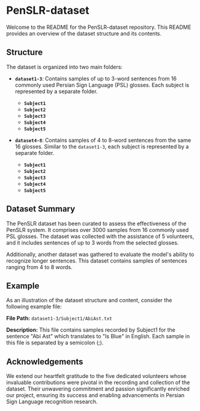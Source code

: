 # PenSLR-dataset

Welcome to the README for the PenSLR-dataset repository. This README provides an overview of the dataset structure and its contents.

## Structure

The dataset is organized into two main folders:

- **`dataset1-3`**: Contains samples of up to 3-word sentences from 16 commonly used Persian Sign Language (PSL) glosses. Each subject is represented by a separate folder.

  - **`Subject1`**
  - **`Subject2`**
  - **`Subject3`**
  - **`Subject4`**
  - **`Subject5`**

- **`dataset4-8`**: Contains samples of 4 to 8-word sentences from the same 16 glosses. Similar to the `dataset1-3`, each subject is represented by a separate folder.

  - **`Subject1`**
  - **`Subject2`**
  - **`Subject3`**
  - **`Subject4`**
  - **`Subject5`**

## Dataset Summary

The PenSLR dataset has been curated to assess the effectiveness of the PenSLR system. It comprises over 3000 samples from 16 commonly used PSL glosses. The dataset was collected with the assistance of 5 volunteers, and it includes sentences of up to 3 words from the selected glosses.

Additionally, another dataset was gathered to evaluate the model's ability to recognize longer sentences. This dataset contains samples of sentences ranging from 4 to 8 words.

## Example

As an illustration of the dataset structure and content, consider the following example file:

**File Path:** `dataset1-3/Subject1/AbiAst.txt`

**Description:** This file contains samples recorded by Subject1 for the sentence "Abi Ast" which translates to "Is Blue" in English. Each sample in this file is separated by a semicolon (;).


## Acknowledgements

We extend our heartfelt gratitude to the five dedicated volunteers whose invaluable contributions were pivotal in the recording and collection of the dataset. Their unwavering commitment and passion significantly enriched our project, ensuring its success and enabling advancements in Persian Sign Language recognition research.
